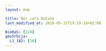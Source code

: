 ```yaml
---
layout: map

title: Bor cara Dušana
last_modified_at: 2018-05-21T19:19:18+02:00

BioRaS: [228]
geoSrbija:
  L1_182: [10]
---
```

